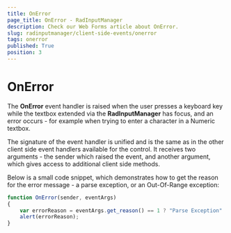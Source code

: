 ```yaml
---
title: OnError
page_title: OnError - RadInputManager
description: Check our Web Forms article about OnError.
slug: radinputmanager/client-side-events/onerror
tags: onerror
published: True
position: 3
---
```


# OnError




The **OnError** event handler is raised when the user presses a keyboard key while the textbox extended via the **RadInputManager** has focus, and an error occurs - for example when trying to enter a character in a Numeric textbox.

The signature of the event handler is unified and is the same as in the other client side event handlers available for the control. It receives two arguments - the sender which raised the event, and another argument, which gives access to additional client side methods.

Below is a small code snippet, which demonstrates how to get the reason for the error message - a parse exception, or an Out-Of-Range exception:

````JavaScript
function OnError(sender, eventArgs)
{
	var errorReason = eventArgs.get_reason() == 1 ? "Parse Exception" : "Out Of Range Exception";
	alert(errorReason);
}
````


